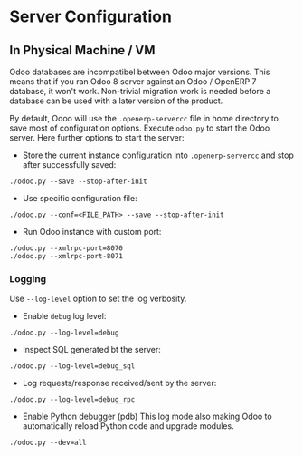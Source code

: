 # Server Configuration


## In Physical Machine / VM

Odoo databases are incompatibel between Odoo major versions. This means that if you ran Odoo 8 server against an Odoo / OpenERP 7 database, it won't work. Non-trivial migration work is needed before a database can be used with a later version of the product.

By default, Odoo will use the `.openerp-servercc` file in home directory to save most of configuration options. Execute `odoo.py` to start the Odoo server. Here further options to start the server:

* Store the current instance configuration into `.openerp-servercc` and stop after successfully saved:
```
./odoo.py --save --stop-after-init
```
* Use specific configuration file:
```
./odoo.py --conf=<FILE_PATH> --save --stop-after-init
```
* Run Odoo instance with custom port:
```
./odoo.py --xmlrpc-port=8070
./odoo.py --xmlrpc-port-8071
```


### Logging

Use `--log-level` option to set the log verbosity.

* Enable `debug` log level:
```
./odoo.py --log-level=debug
```
* Inspect SQL generated bt the server:
```
./odoo.py --log-level=debug_sql
```
* Log requests/response received/sent by the server:
```
./odoo.py --log-level=debug_rpc
```
* Enable Python debugger (pdb)
This log mode also making Odoo to automatically reload Python code and upgrade modules.
```
./odoo.py --dev=all
```